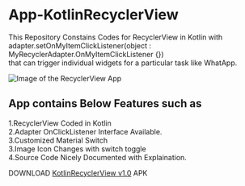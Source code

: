 # App-KotlinRecyclerView
This Repository Constains Codes for RecyclerView in Kotlin with <br/>
adapter.setOnMyItemClickListener(object : MyRecyclerAdapter.OnMyItemClickListener {}) <br/>that can trigger individual widgets for a particular task like WhatApp.

  ![Image of the RecyclerView App](https://github.com/SanjeevStephanMurmu/App-KotlinRecyclerView/blob/master/app/src/main/res/drawable/220x390px.jpg)
  <br/>
  ## App contains Below Features such as <br/>
  1.RecyclerView Coded in Kotlin <br/>
  2.Adapter OnClickListener Interface Available.<br/>
  3.Customized Material Switch <br/>
  3.Image Icon Changes with switch toggle<br/>
  4.Source Code Nicely Documented with Explaination.<br/>
  
  DOWNLOAD <a href="https://github.com/SanjeevStephan/SampleApp-KotlinRecyclerView/blob/master/apk/KotlinRecyclerView_1.0.apk">KotlinRecyclerView v1.0</a> APK 
